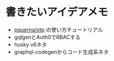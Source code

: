 # 書きたいアイデアメモ
- [pquerna/otp](https://github.com/pquerna/otp) の使い方チュートリアル
- gqlgenとAuth0でRBACする
- husky v6ネタ
- graphql-codegenからコード生成系ネタ